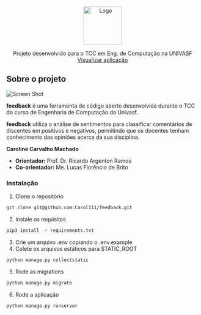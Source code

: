<!-- PROJECT LOGO -->
<br />
<p align="center">
  <a href="https://github.com/Carol111/feedback">
    <img src="https://imgur.com/jOnRoZg.png" alt="Logo" height="100">
  </a>


  <p align="center">
    Projeto desenvolvido para o TCC em Eng. de Computação na UNIVASF
    <br />
    <a href="https://feedback-web.herokuapp.com/">Visualizar aplicação</a>
  </p>
</p>


<!-- ABOUT THE PROJECT -->
## Sobre o projeto

![Screen Shot](https://imgur.com/I67VcGe.png)

**feedback** é uma ferramenta de código aberto desenvolvida durante o TCC do curso de Engenharia de Computação da Univasf.

**feedback** utiliza o análise de sentimentos para classificar comentários de discentes em positivos e negativos, permitindo que os docentes tenham conhecimento das opiniões acerca da sua disciplina.


**Caroline Carvalho Machado**

- **Orientador:** Prof. Dr. Ricardo Argenton Ramos
- **Co-orientador:** Me. Lucas Florêncio de Brito



### Instalação

1. Clone o repositório
```sh
git clone git@github.com:Carol111/feedback.git
```
2. Instale os requisitos
```sh
pip3 install -r requirements.txt
```
3. Crie um arquivo .env copiando o .env.example
4. Colete os arquivos estáticos para STATIC_ROOT
```sh
python manage.py collectstatic
```
5. Rode as migrations
```sh
python manage.py migrate   
```
6. Rode a aplicação
```sh
python manage.py runserver 
```

